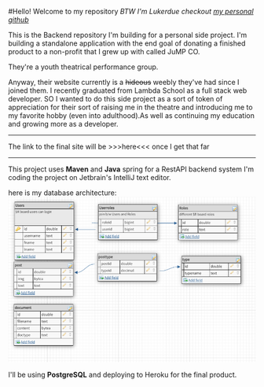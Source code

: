 #Hello! Welcome to my repository
*BTW I'm Lukerdue checkout [my personal github](http://github.com/Lukerdue)*

This is the Backend repository I'm building for a personal side project. I'm building a standalone application
with the end goal of donating a finished product to a non-profit that I grew up with called JuMP CO.

They're a youth theatrical performance group.

Anyway, their website currently is a ~~hideous~~ weebly they've had since I joined them. I recently graduated from Lambda School
as a full stack web developer. SO I wanted to do this side project as a sort of token of appreciation
for their sort of raising me in the theatre and introducing me to my favorite hobby (even into adulthood).As well as continuing my education and growing more as a developer.

---
The link to the final site will be >>>here<<< once I get that far

---
This project uses **Maven** and **Java** spring for a RestAPI backend system I'm coding the project on Jetbrain's 
IntelliJ text editor.

here is my database architecture:
![db screenshot](jumb-be-db-architecture.png)

I'll be using **PostgreSQL** and deploying to Heroku for the final product.


